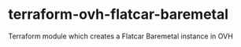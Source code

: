 # terraform-ovh-flatcar-baremetal
Terraform module which creates a Flatcar Baremetal instance in OVH
